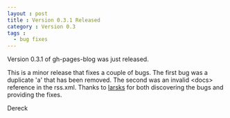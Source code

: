 ```yaml
---
layout : post
title : Version 0.3.1 Released
category : Version 0.3
tags :
  - bug fixes
---
```


Version 0.3.1 of gh-pages-blog was just released.

This is a minor release that fixes a couple of bugs. The first bug was a duplicate 'a' that has been removed. The second was an invalid &lt;docs&gt; reference in the rss.xml. Thanks to [larsks](https://github.com/larsks) for both discovering the bugs and providing the fixes.

Dereck
